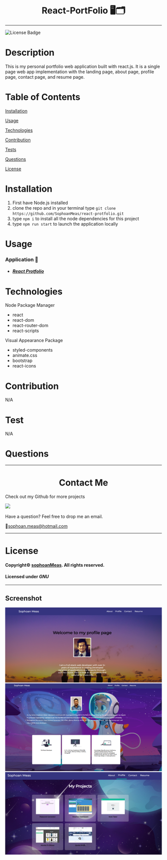 <h1 align="center">React-PortFolio 🖥️🗂️</h1>

---

![License Badge](https://img.shields.io/github/license/sophoanMeas/professional-readme-generator?&logo=GNU)

# Description

This is my personal portfolio web application built with react.js. It is a single page web app implementation with the landing page, about page, profile page, contact page, and resume page.

# Table of Contents

[Installation](#installation)

[Usage](#usage)

[Technologies](#technologies)

[Contribution](#contribution)

[Tests](#test)

[Questions](#questions)

[License](#license)

# Installation

1. First have Node.js installed
2. clone the repo and in your terminal type `git clone https://github.com/SophoanMeas/react-protfolio.git`
3. type `npm i` to install all the node dependencies for this project
4. type `npm run start` to launch the application locally

# Usage
### Application 🎥

* <a href="https://sophoanmeas.github.io/react-portfolio/" target="_blank"><h4> *React Protfolio*</a>
# Technologies
Node Package Manager
* react
* react-dom
* react-router-dom
* react-scripts


Visual Appearance Package
* styled-components
* animate.css
* bootstrap
* react-icons
# Contribution

N/A

# Test

N/A
# Questions

---

<h1 align="center">Contact Me</h1>

Check out my Github for more projects

[![](https://img.shields.io/badge/github-blue?style=for-the-badge)](https://github.com/sophoanMeas)

Have a question? Feel free to drop me an email.

📧[sophoan.meas@hotmail.com](mailto:sophoan.meas@hotmail.com)

---
# License

#### Copyright© [sophoanMeas](https://github.com/sophoanMeas). All rights reserved.
#### Licensed under *GNU*

---
## Screenshot

![Alt text](./src/assets/images/screenshots/image1.png)
![Alt text](./src/assets/images/screenshots/image2.png)
![Alt text](./src/assets/images/screenshots/image3.png)